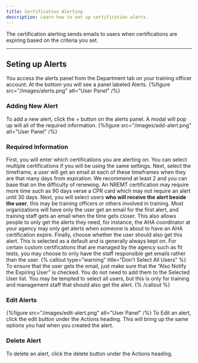 ```yaml
---
title: Certification Alerting
description: Learn how to set up certification alerts.
---
```


The certification alerting sends emails to users when certifications are expiring based on the criteria you set.

---
## Seting up Alerts
You access the alerts panel from the Department tab on your training officer account. At the bottom you will see a panel labeled Alerts.
{%figure src="/images/alerts.png" atl="User Panel" /%}
### Adding New Alert
To add a new alert, click the + button on the alerts panel. A modal will pop up will all of the required information.
{%figure src="/images/add-alert.png" atl="User Panel" /%}
### Required Information
First, you will enter which certifications you are alerting on. You can select multiple certifications if you will be using the same settings. Next, select the timeframe, a user will get an email at each of these timeframes when they are that many days from expiration. We recommend at least 2 and you can base that on the difficulty of renewing. An NREMT certification may require more time such as 90 days verse a CPR card which may not require an alert until 30 days. Next, you will select users **who will receive the alert beside the user**, this may be training officers or others involved in training. Most organizations will have only the user get an email for the first alert, and training staff gets an email when the time gets closer. This also allows people to only get the alerts they need, for instance, the AHA coordinator at your agency may only get alerts when someone is about to have an AHA certification expire.  Finally, choose whether the user should also get this alert. This is selected as a default and is generally always kept on. For certain custom certifications that are managed by the agency such as fit tests, you may choose to only have the staff responsible get emails rather than the user.
{% callout type="warning" title="Don't Select All Users" %}
To ensure that the user gets the email, just make sure that the “Also Notify the Expiring User” is checked. You do not need to add them to the Selected User list. You may be tempted to select all users, but this is only for training and management staff that should also get the alert.
{% /callout %}
### Edit Alerts
{%figure src="/images/edit-alert.png" atl="User Panel" /%}
To Edit an alert, click the edit button under the Actions heading. This will bring up the same options you had when you created the alert.
### Delete Alert
To delete an alert, click the delete button under the Actions heading. 